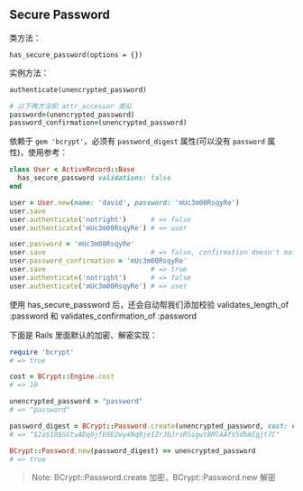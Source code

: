 ## Secure Password

类方法：

```
has_secure_password(options = {})
```

实例方法：

```ruby
authenticate(unencrypted_password)

# 以下两方法和 attr_accessor 类似
password=(unencrypted_password)
password_confirmation=(unencrypted_password)
```

依赖于 `gem 'bcrypt'`，必须有 `password_digest` 属性(可以没有 `password` 属性)，使用参考：

```ruby
class User < ActiveRecord::Base
  has_secure_password validations: false
end

user = User.new(name: 'david', password: 'mUc3m00RsqyRe')
user.save
user.authenticate('notright')      # => false
user.authenticate('mUc3m00RsqyRe') # => user

user.password = 'mUc3m00RsqyRe'
user.save                          # => false, confirmation doesn't match
user.password_confirmation = 'mUc3m00RsqyRe'
user.save                          # => true
user.authenticate('notright')      # => false
user.authenticate('mUc3m00RsqyRe') # => user
```

使用 has_secure_password 后，还会自动帮我们添加校验 validates_length_of :password 和 validates_confirmation_of :password

下面是 Rails 里面默认的加密、解密实现：

```ruby
require 'bcrypt'
# => true

cost = BCrypt::Engine.cost
# => 10

unencrypted_password = "password"
# => "password"

password_digest = BCrypt::Password.create(unencrypted_password, cost: cost)
# => "$2a$10$GGtvADq0jfb9E2wy4Nq0je1ZrJbJrsRSigwtBMlAAfV5dbAEgjt7C"

BCrypt::Password.new(password_digest) == unencrypted_password
# => true
```
> Note: BCrypt::Password.create 加密，BCrypt::Password.new 解密
